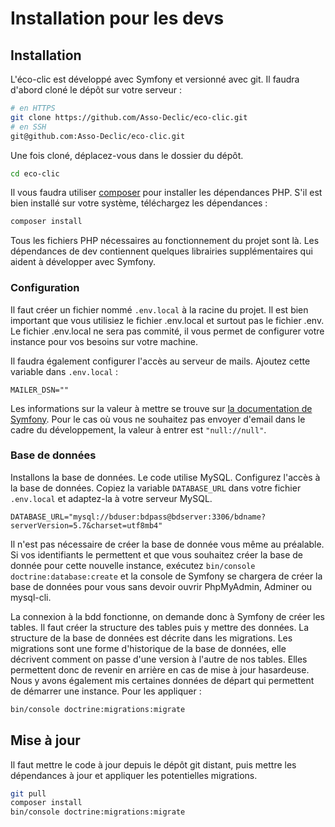 # Installation pour les devs
## Installation
L'éco-clic est développé avec Symfony et versionné avec git. Il faudra d'abord cloné le dépôt sur votre serveur :
```bash
# en HTTPS
git clone https://github.com/Asso-Declic/eco-clic.git
# en SSH
git@github.com:Asso-Declic/eco-clic.git
```
Une fois cloné, déplacez-vous dans le dossier du dépôt.
```bash
cd eco-clic
```
Il vous faudra utiliser [composer](https://getcomposer.org/download/) pour installer les dépendances PHP. S'il est bien installé sur votre système, téléchargez les dépendances :
```bash
composer install
```
Tous les fichiers PHP nécessaires au fonctionnement du projet sont là. Les dépendances de dev contiennent quelques librairies supplémentaires qui aident à développer avec Symfony.

### Configuration
Il faut créer un fichier nommé `.env.local` à la racine du projet. Il est bien important que vous utilisiez le fichier .env.local et surtout pas le fichier .env. Le fichier .env.local ne sera pas commité, il vous permet de configurer votre instance pour vos besoins sur votre machine.

Il faudra également configurer l'accès au serveur de mails. Ajoutez cette variable dans `.env.local` :
```dotenv
MAILER_DSN=""
```
Les informations sur la valeur à mettre se trouve sur [la documentation de Symfony](https://symfony.com/doc/current/mailer.html). Pour le cas où vous ne souhaitez pas envoyer d'email dans le cadre du développement, la valeur à entrer est `"null://null"`.

### Base de données
Installons la base de données. Le code utilise MySQL. Configurez l'accès à la base de données. Copiez la variable `DATABASE_URL`  dans votre fichier `.env.local` et adaptez-la à votre serveur MySQL.
```dotenv
DATABASE_URL="mysql://bduser:bdpass@bdserver:3306/bdname?serverVersion=5.7&charset=utf8mb4"
```
Il n'est pas nécessaire de créer la base de donnée vous même au préalable. Si vos identifiants le permettent et que vous souhaitez créer la base de donnée pour cette nouvelle instance, exécutez `bin/console doctrine:database:create` et la console de Symfony se chargera de créer la base de données pour vous sans devoir ouvrir PhpMyAdmin, Adminer ou mysql-cli.

La connexion à la bdd fonctionne, on demande donc à Symfony de créer les tables. Il faut créer la structure des tables puis y mettre des données. La structure de la base de données est décrite dans les migrations. Les migrations sont une forme d'historique de la base de données, elle décrivent comment on passe d'une version à l'autre de nos tables. Elles permettent donc de revenir en arrière en cas de mise à jour hasardeuse. Nous y avons également mis certaines données de départ qui permettent de démarrer une instance. Pour les appliquer :
```bash
bin/console doctrine:migrations:migrate
```

## Mise à jour
Il faut mettre le code à jour depuis le dépôt git distant, puis mettre les dépendances à jour et appliquer les potentielles migrations.
```bash
git pull
composer install
bin/console doctrine:migrations:migrate
```
